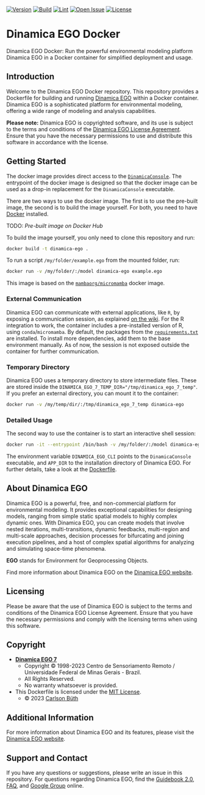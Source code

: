 [![Version](https://img.shields.io/badge/version-7.5-blue.svg)](https://dinamicaego.com/dinamica-7/)
[![Build](https://github.com/cbueth/dinamica-ego-docker/actions/workflows/docker-build-test-push.yml/badge.svg)](https://github.com/cbueth/dinamica-ego-docker/actions/workflows/docker-build-test-push.yml)
[![Lint](https://github.com/cbueth/dinamica-ego-docker/actions/workflows/lint.yml/badge.svg)](https://github.com/cbueth/dinamica-ego-docker/actions/workflows/lint.yml)
[![Open Issue](https://img.shields.io/github/issues/cbueth/dinamica-ego-docker.svg)](https://github.com/cbueth/dinamica-ego-docker/issues)
[![License](https://img.shields.io/badge/license-MIT-green.svg)](https://opensource.org/licenses/MIT)

# Dinamica EGO Docker

Dinamica EGO Docker: Run the powerful environmental modeling platform Dinamica EGO in a Docker container for simplified deployment and usage.

## Introduction

Welcome to the Dinamica EGO Docker repository. This repository provides a 
Dockerfile for building and running [Dinamica EGO](https://www.dinamicaego.com/)
within a Docker container. Dinamica EGO is a sophisticated platform for 
environmental modeling, offering a wide range of modeling and analysis capabilities.

**Please note:**
Dinamica EGO is copyrighted software, and its use is subject to the terms and 
conditions of the [Dinamica EGO License Agreement](https://dinamicaego.com/license/).
Ensure that you have the necessary permissions to use and distribute this software 
in accordance with the license.

## Getting Started

The docker image provides direct access to the
[`DinamicaConsole`](https://dinamicaego.com/dinamica/dokuwiki/doku.php?id=tutorial:dinamica_ego_script_language_and_console_launcher).
The entrypoint of the docker image is designed so that the docker image can be used as
a drop-in replacement for the `DinamicaConsole` executable.

There are two ways to use the docker image. The first is to use the pre-built image,
the second is to build the image yourself. For both, you need to have
[Docker](https://docs.docker.com/get-docker/) installed.

TODO: _Pre-built image on Docker Hub_

To build the image yourself, you only need to clone this repository and run:

```bash
docker build -t dinamica-ego .
```

To run a script `/my/folder/example.ego` from the mounted folder, run:

```bash
docker run -v /my/folder/:/model dinamica-ego example.ego
```

This image is based on the
[`mambaorg/micromamba`](https://github.com/mamba-org/micromamba-docker) docker image.

### External Communication

Dinamica EGO can communicate with external applications, like `R`, by exposing a 
communication session, as explained
[on the wiki](https://dinamicaego.com/dinamica/dokuwiki/doku.php?id=external_communication).
For the R integration to work, the container includes a pre-installed version of R, 
using `conda`/`micromamba`.
By default, the packages from the [`requirements.txt`](requirements.txt) are installed.
To install more dependencies, add them to the base environment manually.
As of now, the session is not exposed outside the container for further communication.

### Temporary Directory

Dinamica EGO uses a temporary directory to store intermediate files.
These are stored inside the `DINAMICA_EGO_7_TEMP_DIR="/tmp/dinamica_ego_7_temp"`.
If you prefer an external directory, you can mount it to the container:

```bash
docker run -v /my/temp/dir/:/tmp/dinamica_ego_7_temp dinamica-ego
```

### Detailed Usage

The second way to use the container is to start an interactive shell session:

```bash
docker run -it --entrypoint /bin/bash -v /my/folder/:/model dinamica-ego
```

The environment variable `DINAMICA_EGO_CLI` points to the `DinamicaConsole` executable,
and `APP_DIR` to the installation directory of Dinamica EGO.
For further details, take a look at the [Dockerfile](Dockerfile).

   
## About Dinamica EGO

Dinamica EGO is a powerful, free, and non-commercial platform for environmental
modeling. It provides exceptional capabilities for designing models, ranging from 
simple static spatial models to highly complex dynamic ones. With Dinamica EGO, you 
can create models that involve nested iterations, multi-transitions, dynamic 
feedbacks, multi-region and multi-scale approaches, decision processes for 
bifurcating and joining execution pipelines, and a host of complex spatial 
algorithms for analyzing and simulating space-time phenomena.

**EGO** stands for Environment for Geoprocessing Objects.

Find more information about Dinamica EGO on the
[Dinamica EGO website](https://www.dinamicaego.com/).

## Licensing

Please be aware that the use of Dinamica EGO is subject to the terms and conditions of the Dinamica EGO License Agreement. Ensure that you have the necessary permissions and comply with the licensing terms when using this software.

## Copyright

- [**Dinamica EGO 7**](https://dinamicaego.com/license/)
  - Copyright © 1998-2023 Centro de Sensoriamento Remoto / Universidade Federal de Minas Gerais - Brazil.
  - All Rights Reserved.
  - No warranty whatsoever is provided.
- This Dockerfile is licensed under the [MIT License](LICENSE).
  - © 2023 [Carlson Büth](https://cbueth.de/) 

## Additional Information

For more information about Dinamica EGO and its features, please visit the [Dinamica EGO website](http://www.csr.ufmg.br/dinamica/).

## Support and Contact

If you have any questions or suggestions, please write an issue in this repository.
For questions regarding Dinamica EGO, find the
[Guidebook 2.0](https://www.dinamicaego.com/dokuwiki/doku.php?id=guidebook_start),
[FAQ](https://dinamicaego.com/dokuwiki/doku.php?id=faq), and
[Google Group](https://groups.google.com/g/dinamica-ego) online.